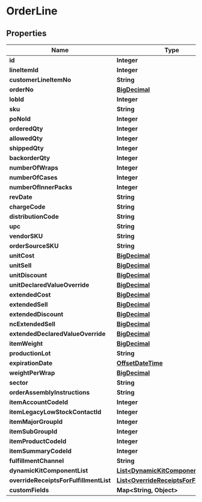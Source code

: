 
# OrderLine

## Properties
Name | Type | Description | Notes
------------ | ------------- | ------------- | -------------
**id** | **Integer** |  |  [optional]
**lineItemId** | **Integer** |  |  [optional]
**customerLineItemNo** | **String** |  |  [optional]
**orderNo** | [**BigDecimal**](BigDecimal.md) |  |  [optional]
**lobId** | **Integer** |  | 
**sku** | **String** |  | 
**poNoId** | **Integer** |  |  [optional]
**orderedQty** | **Integer** |  | 
**allowedQty** | **Integer** |  |  [optional]
**shippedQty** | **Integer** |  |  [optional]
**backorderQty** | **Integer** |  |  [optional]
**numberOfWraps** | **Integer** |  |  [optional]
**numberOfCases** | **Integer** |  |  [optional]
**numberOfInnerPacks** | **Integer** |  |  [optional]
**revDate** | **String** |  |  [optional]
**chargeCode** | **String** |  |  [optional]
**distributionCode** | **String** |  |  [optional]
**upc** | **String** |  |  [optional]
**vendorSKU** | **String** |  |  [optional]
**orderSourceSKU** | **String** |  |  [optional]
**unitCost** | [**BigDecimal**](BigDecimal.md) |  |  [optional]
**unitSell** | [**BigDecimal**](BigDecimal.md) |  |  [optional]
**unitDiscount** | [**BigDecimal**](BigDecimal.md) |  |  [optional]
**unitDeclaredValueOverride** | [**BigDecimal**](BigDecimal.md) |  |  [optional]
**extendedCost** | [**BigDecimal**](BigDecimal.md) |  |  [optional]
**extendedSell** | [**BigDecimal**](BigDecimal.md) |  |  [optional]
**extendedDiscount** | [**BigDecimal**](BigDecimal.md) |  |  [optional]
**ncExtendedSell** | [**BigDecimal**](BigDecimal.md) |  |  [optional]
**extendedDeclaredValueOverride** | [**BigDecimal**](BigDecimal.md) |  |  [optional]
**itemWeight** | [**BigDecimal**](BigDecimal.md) |  |  [optional]
**productionLot** | **String** |  |  [optional]
**expirationDate** | [**OffsetDateTime**](OffsetDateTime.md) |  |  [optional]
**weightPerWrap** | [**BigDecimal**](BigDecimal.md) |  |  [optional]
**sector** | **String** |  |  [optional]
**orderAssemblyInstructions** | **String** |  |  [optional]
**itemAccountCodeId** | **Integer** |  |  [optional]
**itemLegacyLowStockContactId** | **Integer** |  |  [optional]
**itemMajorGroupId** | **Integer** |  |  [optional]
**itemSubGroupId** | **Integer** |  |  [optional]
**itemProductCodeId** | **Integer** |  |  [optional]
**itemSummaryCodeId** | **Integer** |  |  [optional]
**fulfillmentChannel** | **String** |  |  [optional]
**dynamicKitComponentList** | [**List&lt;DynamicKitComponentLine&gt;**](DynamicKitComponentLine.md) |  |  [optional]
**overrideReceiptsForFulfillmentList** | [**List&lt;OverrideReceiptsForFulfillment&gt;**](OverrideReceiptsForFulfillment.md) |  |  [optional]
**customFields** | **Map&lt;String, Object&gt;** |  |  [optional]



